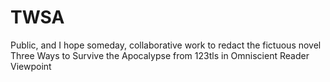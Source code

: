 # TWSA
Public, and I hope someday, collaborative work to redact the fictuous novel Three Ways to Survive the Apocalypse from 123tls in Omniscient Reader Viewpoint 

